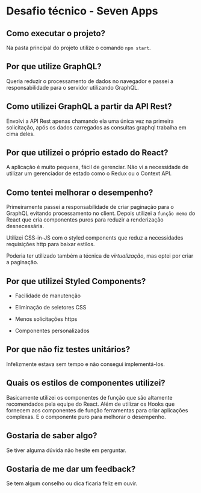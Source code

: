
# Desafio técnico - Seven Apps

## Como executar o projeto?

Na pasta principal do projeto utilize o comando `npm start`.

## Por que utilize GraphQL?

Queria reduzir o processamento de dados no navegador e passei a responsabilidade para o servidor utilizando GraphQL.

## Como utilizei GraphQL a partir da API Rest?

Envolvi a API Rest apenas chamando ela uma única vez na primeira solicitação, após os dados carregados as consultas graphql trabalha em cima deles.

## Por que utilizei o próprio estado do React?

A aplicação é muito pequena, fácil de gerenciar. Não vi a necessidade de utilizar um gerenciador de estado como o Redux ou o Context API.

## Como tentei melhorar o desempenho?

Primeiramente passei a responsabilidade de criar paginação para o GraphQL evitando processamento no client. Depois utilizei a `função memo` do React que cria componentes puros para reduzir a renderização desnecessária. 

Utilizei CSS-in-JS com o styled components que reduz a necessidades requisições http para baixar estilos.

Poderia ter utilizado também a técnica de *virtualização*, mas optei por criar a paginação.

## Por que utilizei Styled Components?

- Facilidade de manutenção

- Eliminação de seletores CSS

- Menos solicitações https

- Componentes personalizados

## Por que não fiz testes unitários?

Infelizmente estava sem tempo e não consegui implementá-los.

## Quais os estilos de componentes utilizei?

Basicamente utilizei os componentes de função que são altamente recomendados pela equipe do React. Além de utilizar os Hooks que fornecem aos componentes de função ferramentas para criar aplicações complexas. E o componente puro para melhorar o desempenho.

## Gostaria de saber algo?

Se tiver alguma dúvida não hesite em perguntar.

## Gostaria de me dar um feedback?

Se tem algum conselho ou dica ficaria feliz em ouvir.